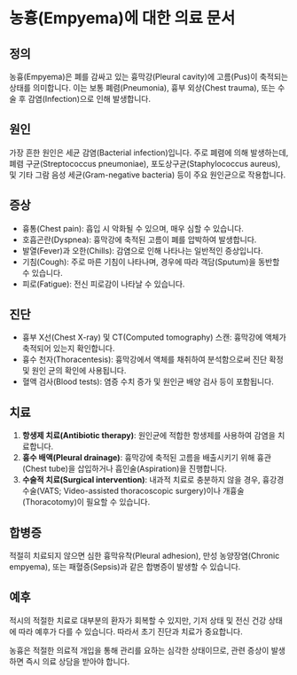 # 농흉(Empyema)에 대한 의료 문서

## 정의
농흉(Empyema)은 폐를 감싸고 있는 흉막강(Pleural cavity)에 고름(Pus)이 축적되는 상태를 의미합니다. 이는 보통 폐렴(Pneumonia), 흉부 외상(Chest trauma), 또는 수술 후 감염(Infection)으로 인해 발생합니다.

## 원인
가장 흔한 원인은 세균 감염(Bacterial infection)입니다. 주로 폐렴에 의해 발생하는데, 폐렴 구균(Streptococcus pneumoniae), 포도상구균(Staphylococcus aureus), 및 기타 그람 음성 세균(Gram-negative bacteria) 등이 주요 원인균으로 작용합니다.

## 증상
- 흉통(Chest pain): 흡입 시 악화될 수 있으며, 매우 심할 수 있습니다.
- 호흡곤란(Dyspnea): 흉막강에 축적된 고름이 폐를 압박하여 발생합니다.
- 발열(Fever)과 오한(Chills): 감염으로 인해 나타나는 일반적인 증상입니다.
- 기침(Cough): 주로 마른 기침이 나타나며, 경우에 따라 객담(Sputum)을 동반할 수 있습니다.
- 피로(Fatigue): 전신 피로감이 나타날 수 있습니다.

## 진단
- 흉부 X선(Chest X-ray) 및 CT(Computed tomography) 스캔: 흉막강에 액체가 축적되어 있는지 확인합니다.
- 흉수 천자(Thoracentesis): 흉막강에서 액체를 채취하여 분석함으로써 진단 확정 및 원인 균의 확인에 사용됩니다.
- 혈액 검사(Blood tests): 염증 수치 증가 및 원인균 배양 검사 등이 포함됩니다.

## 치료
1. **항생제 치료(Antibiotic therapy)**: 원인균에 적합한 항생제를 사용하여 감염을 치료합니다.
2. **흉수 배액(Pleural drainage)**: 흉막강에 축적된 고름을 배출시키기 위해 흉관(Chest tube)을 삽입하거나 흡인술(Aspiration)을 진행합니다.
3. **수술적 치료(Surgical intervention)**: 내과적 치료로 충분하지 않을 경우, 흉강경 수술(VATS; Video-assisted thoracoscopic surgery)이나 개흉술(Thoracotomy)이 필요할 수 있습니다.

## 합병증
적절히 치료되지 않으면 심한 흉막유착(Pleural adhesion), 만성 농양장염(Chronic empyema), 또는 패혈증(Sepsis)과 같은 합병증이 발생할 수 있습니다.

## 예후
적시의 적절한 치료로 대부분의 환자가 회복할 수 있지만, 기저 상태 및 전신 건강 상태에 따라 예후가 다를 수 있습니다. 따라서 초기 진단과 치료가 중요합니다.

농흉은 적절한 의료적 개입을 통해 관리를 요하는 심각한 상태이므로, 관련 증상이 발생하면 즉시 의료 상담을 받아야 합니다.